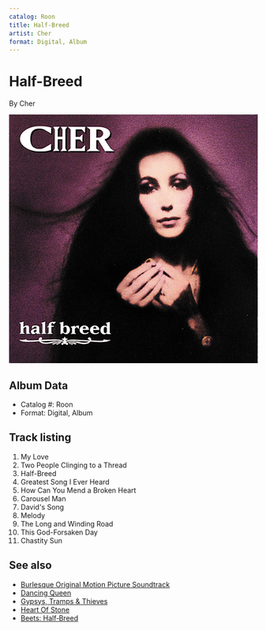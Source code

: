 ```yaml
---
catalog: Roon
title: Half-Breed
artist: Cher
format: Digital, Album
---
```


# Half-Breed

By Cher

![](../../assets/albumcovers/Cher-Half-Breed.png)

## Album Data

- Catalog #: Roon
- Format: Digital, Album


## Track listing


1. My Love
2. Two People Clinging to a Thread
3. Half-Breed
4. Greatest Song I Ever Heard
5. How Can You Mend a Broken Heart
6. Carousel Man
7. David's Song
8. Melody
9. The Long and Winding Road
10. This God-Forsaken Day
11. Chastity Sun


## See also

- [Burlesque Original Motion Picture Soundtrack](Burlesque_Original_Motion_Picture_Soundtrack.md)
- [Dancing Queen](Dancing_Queen.md)
- [Gypsys, Tramps & Thieves](Gypsys__Tramps_and_Thieves.md)
- [Heart Of Stone](Heart_Of_Stone.md)
- [Beets: Half‐Breed](../../Beets/Cher/Half‐Breed.md)

